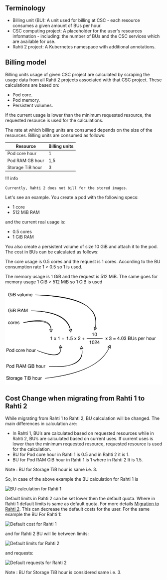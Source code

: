 ## Terminology

* Billing unit (BU): A unit used for billing at CSC - each resource consumes a given amount of BUs per hour.
* CSC computing project: A placeholder for the user's resources information - including: the number of BUs and the CSC
services which are available for use.
* Rahti 2 project: A Kubernetes namespace with additional annotations.

## Billing model

Billing units usage of given CSC project are calculated by scraping the usage data from all Rahti 2 projects associated with that CSC project.
These calculations are based on:

* Pod core.
* Pod memory.
* Persistent volumes.

If the current usage is lower than the minimum requested resource, the requested resource is used for the calculations.

The rate at which billing units are consumed depends on the size of the
resources. Billing units are consumed as follows:

| Resource         | Billing units |
|------------------|---------------|
| Pod core hour    | 1             |
| Pod RAM GB hour  | 1,5           |
| Storage TiB hour | 3             |


!!! info

    Currently, Rahti 2 does not bill for the stored images.

Let's see an example. You create a pod with the following specs:

* 1 core
* 512 MiB RAM

and the current real usage is:

* 0.5 cores
* 1 GiB RAM

You also create a persistent volume of size 10 GiB and attach it to the pod. The
cost in BUs can be calculated as follows:

The core usage is 0.5 cores and the request is 1 cores. According to the BU consumption rate 1 > 0.5 so 1 is used.

The memory usage is 1 GiB and the request is 512 MiB. The same goes for memory usage 1 GiB > 512 MiB so 1 GiB is used

![BU calculation](../img/BU-calculation.drawio.svg)

<!--
## Billing unit calculator

For an estimate of the billing units the services you plan on using will consume, please refer to the
billing unit calculator below. The [billing unit calculator can also be found at MyCSC](https://my.csc.fi/buc/).

<iframe srcdoc="https://my.csc.fi/buc" style="width: 100%; height: 1300px; border: 0"></iframe>

-->
## Cost Change when migrating from Rahti 1 to Rahti 2

While migrating from Rahti 1 to Rahti 2, BU calculation will be changed. The main differences in calculation are:

* In Rahti 1, BU’s are calculated based on requested resources while in Rahti 2, BU’s are calculated based on current uses. If current uses is lower than the minimum requested resource, requested resource is used for the calculation.
* BU for Pod core hour in Rahti 1 is 0.5 and in Rahti 2 it is 1.
* BU for Pod RAM GiB hour in Rahti 1 is 1 where in Rahti 2 It is 1.5.

Note : BU for Storage TiB hour is same i.e. 3.

So, in case of the above example the BU calculation for Rahti 1 is

![BU calculation for Rahti 1](./images/Rhati1BU.drawio)


Default limits in Rahti 2 can be set lower then the default quota. Where in Rahti 1 default limits is same as default quota. For more details [Migration to Rahti 2](../rahti/rahti-migration.md). This can decrease the default costs for the user. For the same example the BU For Rahti 1:

![Default cost for Rahti 1](./images/Rahti1request.drawio)

and for Rahti 2 BU will lie between 
limits:

![Default limits for Rahti 2](./images/Rahti2limits.drawio)

and requests:

![Default requests for Rahti 2](./images/Rahti2requests.drawio)

Note : BU for Storage TiB hour is considered same i.e. 3.